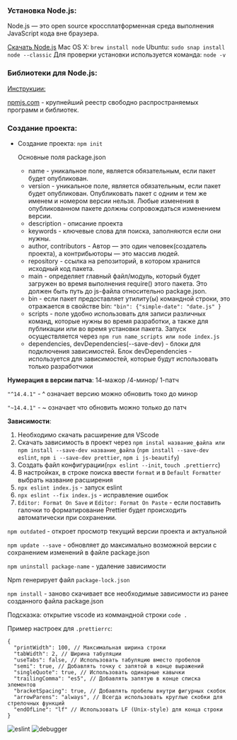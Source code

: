 ### Установка Node.js:

Node.js — это open source кроссплатформенная среда выполнения JavaScript кода вне браузера.

[Скачать Node.js](https://nodejs.org/ru/download/)
Mac OS X: ```brew install node```
Ubuntu: ```sudo snap install node --classic```
Для проверки установки используется команда: ```node -v```

### Библиотеки для Node.js:

[Инструкции:](https://nodejs.org/en/learn/getting-started/introduction-to-nodejs)

[npmjs.com](npmjs.com)  -  крупнейший реестр свободно распространяемых программ и библиотек.

### Создание проекта:

* Создание проекта: ```npm init```

   Основные поля package.json
  * name - уникальное поле, является обязательным, если пакет будет опубликован.
  * version - уникальное поле, является обязательным, если пакет будет опубликован. Опубликовать пакет с одним и тем же именем и номером версии нельзя. Любые изменения в опубликованном пакете должны сопровождаться изменением версии.
  * description - описание проекта
  * keywords - ключевые слова для поиска, заполняются если они нужны.
  * author, contributors - Автор — это один человек(создатель проекта), а контрибьюторы — это массив людей.
  * repository - ссылка на репозиторий, в котором хранится исходный код пакета.
  * main - определяет главный файл/модуль, который будет загружен во время выполнения require() этого пакета. Это должен быть путь до js-файла относительно package.json.
  * bin - если пакет предоставляет утилиту(ы) командной строки, это отражается в свойстве bin: ```"bin": {"simple-date": "date.js" }```
  * scripts -  поле удобно использовать для записи различных команд, которые нужны во время разработки, а также для публикации или во время установки пакета. Запуск осуществляется через ```npm run name_scripts или node index.js```
  * dependencies, devDependencies(--save-dev) - блоки для  подключения зависимостей. Блок devDependencies - используется для зависимостей, которые будут использовать только разработчики

**Нумерация в версии патча**: 14-мажор /4-минор/ 1-патч

```"^14.4.1"``` - ^ означает версию можно обновить токо до минор

```"~14.4.1"``` - ~ означает что обновить можно только до  патч

**Зависимости**:

  1. Необходимо скачать расширение для VScode
  2. Скачать зависимость в проект через ```npm instal название_файла или npm install --save-dev название_файла``` (```npm install --save-dev eslint```, ```npm i --save-dev prettier```, ```npm i js-beautify```)
  3. Создать файл конфигурации(```npx eslint --init```, ```touch .prettierrc```)
  4. В настройках, в строке поиска ввести ```format```  и в ```Default Formatter``` выбрать название расширения
  5. ```npx eslint index.js``` - запуск eslint
  6. ```npx eslint --fix index.js```  - исправление ошибок
  7. ```Editor: Format On Save``` и ```Editor: Format On Paste``` - если поставить галочки то форматирование Prettier будет происходить автоматически при сохранении.

```npm outdated``` - откроет просмотр текущий версии проекта и актуальной

```npm update --save```  - обновляет до максимально возможной версии c сохранением изменений в файле package.json

```npm uninstall package-name``` - удаление зависимости

Npm генерирует файл ```package-lock.json```

```npm install``` - заново скачивает все необходимые зависимости из ранее созданного файла package.json

Подсказка: открытие vscode из коммандной строки ```code .```

Пример настроек для ```.prettierrc```:

```
{
  "printWidth": 100, // Максимальная ширина строки
  "tabWidth": 2, // Ширина табуляции
  "useTabs": false, // Использовать табуляцию вместо пробелов
  "semi": true, // Добавлять точку с запятой в конце выражений
  "singleQuote": true, // Использовать одинарные кавычки
  "trailingComma": "es5", // Добавлять запятую в конце списка элементов
  "bracketSpacing": true, // Добавлять пробелы внутри фигурных скобок
  "arrowParens": "always", // Всегда использовать круглые скобки для стрелочных функций
  "endOfLine": "lf" // Использовать LF (Unix-style) для конца строки
}
```

![eslint](img/image.png)
![debugger](img/image1.png)
